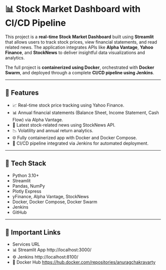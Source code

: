 # 📊 Stock Market Dashboard with CI/CD Pipeline

This project is a **real-time Stock Market Dashboard** built using **Streamlit** that allows users to track stock prices, view financial statements, and read related news. The application integrates APIs like **Alpha Vantage**, **Yahoo Finance**, and **StockNews** to deliver insightful data visualizations and analytics.

The full project is **containerized using Docker**, orchestrated with **Docker Swarm**, and deployed through a complete **CI/CD pipeline using Jenkins**.

---

## 🚀 Features

- 📈 Real-time stock price tracking using Yahoo Finance.
- 📊 Annual financial statements (Balance Sheet, Income Statement, Cash Flow) via Alpha Vantage.
- 📰 Latest stock-related news using StockNews API.
- 📉 Volatility and annual return analytics.
- 🌐 Fully containerized app with Docker and Docker Compose.
- 🔁 CI/CD pipeline integrated via Jenkins for automated deployment.

---

## 🔧 Tech Stack

- Python 3.10+
- Streamlit
- Pandas, NumPy
- Plotly Express
- yFinance, Alpha Vantage, StockNews
- Docker, Docker Compose, Docker Swarm
- Jenkins
- GitHub

---

## 🔗 Important Links

- Services                     URL
- 📊 Streamlit App    http://localhost:3000/
- ⚙️ Jenkins	      http://localhost:8100/
- 🐳 Docker Hub       https://hub.docker.com/repositories/anuragchakravarty